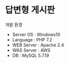 # 답변형 게시판 

개발 환경 <br>
- Server OS : Windows10
- Language : PHP 7.2
- WEB Server : Apache 2.4 
- WAS Server : AWS
- DB : MySQL 5.7.19 
